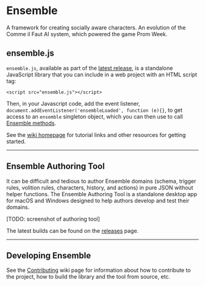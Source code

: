 # Ensemble

A framework for creating socially aware characters. An evolution of the Comme il Faut AI system, which powered the game Prom Week.

## ensemble.js

`ensemble.js`, available as part of the [latest release](https://github.com/ensemble-engine/ensemble/releases/latest), is a standalone JavaScript library that you can include in a web project with an HTML script tag:

`<script src="ensemble.js"></script>`

Then, in your Javascript code, add the event listener, `document.addEventListener('ensembleLoaded', function (e){}`, to get access to an `ensemble` singleton object, which you can then use to call [Ensemble methods](https://github.com/ensemble-engine/ensemble/wiki/Ensemble-API).

See the [wiki homepage](https://github.com/ensemble-engine/ensemble/wiki/) for tutorial links and other resources for getting started.

---

## Ensemble Authoring Tool

It can be difficult and tedious to author Ensemble domains (schema, trigger rules, volition rules, characters, history, and actions) in pure JSON without helper functions. The Ensemble Authoring Tool is a standalone desktop app for macOS and Windows designed to help authors develop and test their domains.

[TODO: screenshot of authoring tool]

The latest builds can be found on the [releases](https://github.com/ensemble-engine/ensemble/releases/latest) page.

---

## Developing Ensemble

See the [Contributing](https://github.com/ensemble-engine/ensemble/wiki/Contributing) wiki page for information about how to contribute to the project, how to build the library and the tool from source, etc. 

